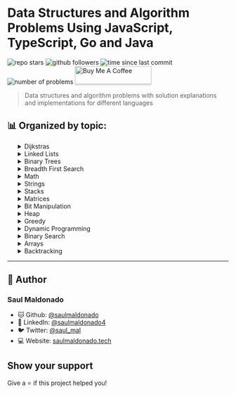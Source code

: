 # Data Structures and Algorithm Problems Using JavaScript, TypeScript, Go and Java

![repo stars](https://img.shields.io/github/stars/saulmaldonado/ds-and-algorithms?style=social)
![github followers](https://img.shields.io/github/followers/saulmaldonado?style=social)
![time since last commit](https://img.shields.io/github/last-commit/saulmaldonado/ds-and-algorithms)
![number of problems](https://img.shields.io/badge/no.%20of%20problems-133-blue)
<a href="https://www.buymeacoffee.com/saulmaldonado" target="_blank"><img src="https://www.buymeacoffee.com/assets/img/custom_images/orange_img.png" alt="Buy Me A Coffee" style="height: 41px !important;width: 174px !important;box-shadow: 0px 3px 2px 0px rgba(190, 190, 190, 0.5) !important;-webkit-box-shadow: 0px 3px 2px 0px rgba(190, 190, 190, 0.5) !important;" ></a>

> Data structures and algorithm problems with solution explanations and implementations for different languages

## 📊 Organized by topic:

<div>
  <ul>
    <details>
  <summary>Dijkstras</summary>
    <ul>
      <li>
  <a href="dijkstras/path-with-minimum-effort">
    Path With Minimum Effort
  </a> - Medium
</li>
    </ul>
</details><details>
  <summary>Linked Lists</summary>
    <ul>
      <li>
  <a href="linked-lists/merge-k-sorted-lists">
    Merge K Sorted Lists
  </a> - Hard
</li><li>
  <a href="linked-lists/linked-list-cycle">
    Linked List Cycle
  </a> - Easy
</li><li>
  <a href="linked-lists/simplify-path">
    Simplify Path
  </a> - Medium
</li><li>
  <a href="linked-lists/merge-two-sorted-lists">
    Merge Two Sorted Lists
  </a> - Easy
</li><li>
  <a href="linked-lists/add-two-numbers">
    Add Two Numbers
  </a> - Medium
</li><li>
  <a href="linked-lists/reverse-nodes-in-k-group">
    Reverse Nodes In K Group
  </a> - Hard
</li><li>
  <a href="linked-lists/lru-cache">
    Lru Cache
  </a> - Medium
</li><li>
  <a href="linked-lists/remove-nth-node-from-end-of-list">
    Remove Nth Node From End Of List
  </a> - Medium
</li><li>
  <a href="linked-lists/copy-list-with-random-pointer">
    Copy List With Random Pointer
  </a> - Medium
</li>
    </ul>
</details><details>
  <summary>Binary Trees</summary>
    <ul>
      <li>
  <a href="binary-trees/convert-bst-to-greater-tree">
    Convert Bst To Greater Tree
  </a> - Medium
</li><li>
  <a href="binary-trees/trim-a-binary-search-tree">
    Trim A Binary Search Tree
  </a> - Medium
</li><li>
  <a href="binary-trees/binary-tree-right-side-view">
    Binary Tree Right Side View
  </a> - Medium
</li><li>
  <a href="binary-trees/vertical-order-traversal-of-a-binary-tree">
    Vertical Order Traversal Of A Binary Tree
  </a> - Hard
</li><li>
  <a href="binary-trees/find-a-corresponding-node-of-a-binary-tree-in-a-clone-of-that-tree">
    Find A Corresponding Node Of A Binary Tree In A Clone Of That Tree
  </a> - Easy
</li>
    </ul>
</details><details>
  <summary>Breadth First Search</summary>
    <ul>
      <li>
  <a href="breadth-first-search/is-graph-bipartite">
    Is Graph Bipartite
  </a> - Medium
</li><li>
  <a href="breadth-first-search/shortest-path-in-binary-matrix">
    Shortest Path In Binary Matrix
  </a> - Medium
</li><li>
  <a href="breadth-first-search/word-ladder">
    Word Ladder
  </a> - Hard
</li>
    </ul>
</details><details>
  <summary>Math</summary>
    <ul>
      <li>
  <a href="math/powx-n">
    Powx N
  </a> - Medium
</li><li>
  <a href="math/plus-one">
    Plus One
  </a> - Easy
</li><li>
  <a href="math/nim-game">
    Nim Game
  </a> - Easy
</li><li>
  <a href="math/broken-calculator">
    Broken Calculator
  </a> - Medium
</li><li>
  <a href="math/permutation-sequence">
    Permutation Sequence
  </a> - Hard
</li><li>
  <a href="math/reverse-integer">
    Reverse Integer
  </a> - Easy
</li><li>
  <a href="math/palindrome-number">
    Palindrome Number
  </a> - Easy
</li><li>
  <a href="math/maximum-score-from-removing-stones">
    Maximum Score From Removing Stones
  </a> - Medium
</li><li>
  <a href="math/add-binary">
    Add Binary
  </a> - Easy
</li>
    </ul>
</details><details>
  <summary>Strings</summary>
    <ul>
      <li>
  <a href="strings/longest-substring-without-repeating-characters">
    Longest Substring Without Repeating Characters
  </a> - Medium
</li><li>
  <a href="strings/text-justification">
    Text Justification
  </a> - Hard
</li><li>
  <a href="strings/longest-common-prefix">
    Longest Common Prefix
  </a> - Easy
</li><li>
  <a href="strings/group-anagrams">
    Group Anagrams
  </a> - Medium
</li><li>
  <a href="strings/wildcard-matching">
    Wildcard Matching
  </a> - Hard
</li><li>
  <a href="strings/strStr">
    StrStr
  </a> - Easy
</li><li>
  <a href="strings/valid-anagram">
    Valid Anagram
  </a> - Easy
</li><li>
  <a href="strings/valid-number">
    Valid Number
  </a> - Hard
</li><li>
  <a href="strings/count-and-say">
    Count And Say
  </a> - Easy
</li><li>
  <a href="strings/determine-if-two-strings-are-close">
    Determine If Two Strings Are Close
  </a> - Medium
</li><li>
  <a href="strings/longest-word-in-dictionary-through-deleting">
    Longest Word In Dictionary Through Deleting
  </a> - Medium
</li><li>
  <a href="strings/multiply-strings">
    Multiply Strings
  </a> - Medium
</li><li>
  <a href="strings/generate-parentheses">
    Generate Parentheses
  </a> - Medium
</li><li>
  <a href="strings/zigzag-conversion">
    Zigzag Conversion
  </a> - Medium
</li><li>
  <a href="strings/edit-distance">
    Edit Distance
  </a> - Hard
</li><li>
  <a href="strings/minimum-window-substring">
    Minimum Window Substring
  </a> - Hard
</li><li>
  <a href="strings/longest-palindromic-substring">
    Longest Palindromic Substring
  </a> - Medium
</li><li>
  <a href="strings/longest-valid-parentheses">
    Longest Valid Parentheses
  </a> - Hard
</li><li>
  <a href="strings/letter-combinations-of-a-phone-number">
    Letter Combinations Of A Phone Number
  </a> - Medium
</li><li>
  <a href="strings/length-of-last-word">
    Length Of Last Word
  </a> - Easy
</li><li>
  <a href="strings/roman-to-integer">
    Roman To Integer
  </a> - Easy
</li><li>
  <a href="strings/string-to-integer">
    String To Integer
  </a> - Medium
</li><li>
  <a href="strings/check-if-two-string-arrays-are-equivalent">
    Check If Two String Arrays Are Equivalent
  </a> - Easy
</li><li>
  <a href="strings/minimum-remove-to-make-valid-parentheses">
    Minimum Remove To Make Valid Parentheses
  </a> - Medium
</li>
    </ul>
</details><details>
  <summary>Stacks</summary>
    <ul>
      <li>
  <a href="stacks/find-the-most-competitive-subsequence">
    Find The Most Competitive Subsequence
  </a> - Medium
</li><li>
  <a href="stacks/validate-stack-sequences">
    Validate Stack Sequences
  </a> - Medium
</li><li>
  <a href="stacks/maximum-frequency-stack">
    Maximum Frequency Stack
  </a> - Hard
</li><li>
  <a href="stacks/valid-parentheses">
    Valid Parentheses
  </a> - Easy
</li><li>
  <a href="stacks/score-of-parentheses">
    Score Of Parentheses
  </a> - Medium
</li>
    </ul>
</details><details>
  <summary>Matrices</summary>
    <ul>
      <li>
  <a href="matrices/sort-the-matrix-diagonally">
    Sort The Matrix Diagonally
  </a> - Medium
</li><li>
  <a href="matrices/spiral-matrix-ii">
    Spiral Matrix Ii
  </a> - Medium
</li><li>
  <a href="matrices/spiral-matrix">
    Spiral Matrix
  </a> - Medium
</li><li>
  <a href="matrices/set-matrix-zeroes">
    Set Matrix Zeroes
  </a> - Medium
</li><li>
  <a href="matrices/valid-sudoku">
    Valid Sudoku
  </a> - Medium
</li><li>
  <a href="matrices/rotate-image">
    Rotate Image
  </a> - Medium
</li><li>
  <a href="matrices/search-a-2d-matrix-ii">
    Search A 2d Matrix Ii
  </a> - Medium
</li><li>
  <a href="matrices/game-of-life">
    Game Of Life
  </a> - Medium
</li><li>
  <a href="matrices/search-a-2d-matrix">
    Search A 2d Matrix
  </a> - Medium
</li>
    </ul>
</details><details>
  <summary>Bit Manipulation</summary>
    <ul>
      <li>
  <a href="bit-manipulation/number-of-steps-to-reduce-a-number-to-zero">
    Number Of Steps To Reduce A Number To Zero
  </a> - Easy
</li><li>
  <a href="bit-manipulation/concatenation-of-consecutive-binary-numbers">
    Concatenation Of Consecutive Binary Numbers
  </a> - Medium
</li><li>
  <a href="bit-manipulation/divide-two-integers">
    Divide Two Integers
  </a> - Medium
</li><li>
  <a href="bit-manipulation/missing-number">
    Missing Number
  </a> - Easy
</li><li>
  <a href="bit-manipulation/number-of-1-bits">
    Number Of 1 Bits
  </a> - Medium
</li><li>
  <a href="bit-manipulation/single-number">
    Single Number
  </a> - Easy
</li>
    </ul>
</details><details>
  <summary>Heap</summary>
    <ul>
      <li>
  <a href="heap/minimize-deviation-in-array">
    Minimize Deviation In Array
  </a> - Hard
</li><li>
  <a href="heap/priority-queue">
    Priority Queue
  </a> - Medium
</li>
    </ul>
</details><details>
  <summary>Greedy</summary>
    <ul>
      <li>
  <a href="greedy/jump-game">
    Jump Game
  </a> - Medium
</li><li>
  <a href="greedy/smallest-string-with-a-given-numeric-value">
    Smallest String With A Given Numeric Value
  </a> - Medium
</li><li>
  <a href="greedy/jump-game-ii">
    Jump Game Ii
  </a> - Hard
</li>
    </ul>
</details><details>
  <summary>Dynamic Programming</summary>
    <ul>
      <li>
  <a href="dynamic-programming/unique-paths-ii">
    Unique Paths Ii
  </a> - Medium
</li><li>
  <a href="dynamic-programming/climbing-stairs">
    Climbing Stairs
  </a> - Easy
</li><li>
  <a href="dynamic-programming/trapping-rain-water">
    Trapping Rain Water
  </a> - Hard
</li><li>
  <a href="dynamic-programming/unique-paths">
    Unique Paths
  </a> - Medium
</li><li>
  <a href="dynamic-programming/remove-boxes">
    Remove Boxes
  </a> - Hard
</li><li>
  <a href="dynamic-programming/get-maximum-in-generated-array">
    Get Maximum In Generated Array
  </a> - Easy
</li><li>
  <a href="dynamic-programming/regular-expression-matching">
    Regular Expression Matching
  </a> - Hard
</li><li>
  <a href="dynamic-programming/cherry-pickup-ii">
    Cherry Pickup Ii
  </a> - Hard
</li><li>
  <a href="dynamic-programming/minimum-path-sum">
    Minimum Path Sum
  </a> - Medium
</li><li>
  <a href="dynamic-programming/arithmetic-slices">
    Arithmetic Slices
  </a> - Medium
</li><li>
  <a href="dynamic-programming/maximal-square">
    Maximal Square
  </a> - Medium
</li>
    </ul>
</details><details>
  <summary>Binary Search</summary>
    <ul>
      <li>
  <a href="binary-search/find-first-and-last-position-of-element-in-sorted-array">
    Find First And Last Position Of Element In Sorted Array
  </a> - Medium
</li><li>
  <a href="binary-search/search-insert-position">
    Search Insert Position
  </a> - Easy
</li><li>
  <a href="binary-search/median-of-two-sorted-arrays">
    Median Of Two Sorted Arrays
  </a> - Hard
</li><li>
  <a href="binary-search/sqrtx">
    Sqrtx
  </a> - Easy
</li>
    </ul>
</details><details>
  <summary>Arrays</summary>
    <ul>
      <li>
  <a href="arrays/minimum-operations-to-reduce-x-to-zero">
    Minimum Operations To Reduce X To Zero
  </a> - Medium
</li><li>
  <a href="arrays/shortest-distance-to-a-character">
    Shortest Distance To A Character
  </a> - Easy
</li><li>
  <a href="arrays/shortest-unsorted-continuous-subarray">
    Shortest Unsorted Continuous Subarray
  </a> - Medium
</li><li>
  <a href="arrays/boats-to-save-people">
    Boats To Save People
  </a> - Medium
</li><li>
  <a href="arrays/check-if-all-1s-are-at-least-length-k-places-away">
    Check If All 1s Are At Least Length K Places Away
  </a> - Easy
</li><li>
  <a href="arrays/kth-largest-element-in-an-array">
    Kth Largest Element In An Array
  </a> - Medium
</li><li>
  <a href="arrays/contains-duplicate">
    Contains Duplicate
  </a> - Easy
</li><li>
  <a href="arrays/create-sorted-array-through-instructions">
    Create Sorted Array Through Instructions
  </a> - Hard
</li><li>
  <a href="arrays/merge-sorted-array">
    Merge Sorted Array
  </a> - Easy
</li><li>
  <a href="arrays/first-missing-positive">
    First Missing Positive
  </a> - Hard
</li><li>
  <a href="arrays/remove-elements">
    Remove Elements
  </a> - Easy
</li><li>
  <a href="arrays/best-time-to-buy-and-sell-stock-ii">
    Best Time To Buy And Sell Stock Ii
  </a> - Easy
</li><li>
  <a href="arrays/kth-missing-positive-number">
    Kth Missing Positive Number
  </a> - easy
</li><li>
  <a href="arrays/substring-with-concatenation-of-all-words">
    Substring With Concatenation Of All Words
  </a> - Hard
</li><li>
  <a href="arrays/set-mismatch">
    Set Mismatch
  </a> - Easy
</li><li>
  <a href="arrays/2sum">
    2sum
  </a> - Easy
</li><li>
  <a href="arrays/search-in-rotated-array">
    Search In Rotated Array
  </a> - Medium
</li><li>
  <a href="arrays/insert-interval">
    Insert Interval
  </a> - Medium
</li><li>
  <a href="arrays/max-number-of-k-sum-pairs">
    Max Number Of K Sum Pairs
  </a> - Medium
</li><li>
  <a href="arrays/next-permutation">
    Next Permutation
  </a> - Medium
</li><li>
  <a href="arrays/check-if-array-is-sorted-and-rotated">
    Check If Array Is Sorted And Rotated
  </a> - Easy
</li><li>
  <a href="arrays/remove-duplicates-from-sorted-array">
    Remove Duplicates From Sorted Array
  </a> - Easy
</li><li>
  <a href="arrays/sum-of-absolute-differences-in-a-sorted-array">
    Sum Of Absolute Differences In A Sorted Array
  </a> - Medium
</li><li>
  <a href="arrays/search-in-rotated-array-ii">
    Search In Rotated Array Ii
  </a> - Medium
</li><li>
  <a href="arrays/3sum">
    3sum
  </a> - Medium
</li><li>
  <a href="arrays/best-time-to-buy-and-sell-stock">
    Best Time To Buy And Sell Stock
  </a> - Easy
</li><li>
  <a href="arrays/longest-harmonious-subsequence">
    Longest Harmonious Subsequence
  </a> - Easy
</li><li>
  <a href="arrays/merge-intervals">
    Merge Intervals
  </a> - Medium
</li><li>
  <a href="arrays/average-waiting-time">
    Average Waiting Time
  </a> - Medium
</li><li>
  <a href="arrays/distribute-candies">
    Distribute Candies
  </a> - Easy
</li><li>
  <a href="arrays/peeking-iterator">
    Peeking Iterator
  </a> - Medium
</li><li>
  <a href="arrays/container-with-most-water">
    Container With Most Water
  </a> - Medium
</li><li>
  <a href="arrays/longest-consecutive-sequence">
    Longest Consecutive Sequence
  </a> - Hard
</li><li>
  <a href="arrays/sort-colors">
    Sort Colors
  </a> - Medium
</li>
    </ul>
</details><details>
  <summary>Backtracking</summary>
    <ul>
      <li>
  <a href="backtracking/permutations-ii">
    Permutations Ii
  </a> - Medium
</li><li>
  <a href="backtracking/letter-case-permutation">
    Letter Case Permutation
  </a> - Medium
</li><li>
  <a href="backtracking/n-queens-ii">
    N Queens Ii
  </a> - Hard
</li><li>
  <a href="backtracking/permutations">
    Permutations
  </a> - Medium
</li><li>
  <a href="backtracking/n-queens">
    N Queens
  </a> - Hard
</li><li>
  <a href="backtracking/sudoku-solver">
    Sudoku Solver
  </a> - Hard
</li><li>
  <a href="backtracking/combination-sum">
    Combination Sum
  </a> - Medium
</li><li>
  <a href="backtracking/combination-sum-ii">
    Combination Sum Ii
  </a> - Medium
</li>
    </ul>
</details>
  </ul>
</div>

---

## 👤 Author

### Saul Maldonado

- 🐱 Github: [@saulmaldonado](https://github.com/saulmaldonado)
- 🤝 LinkedIn: [@saulmaldonado4](https://www.linkedin.com/in/saulmaldonado4/)
- 🐦 Twitter: [@saul_mal](https://twitter.com/saul_mal)
- 💻 Website: [saulmaldonado.tech](https://saulmaldonado.tech/)

## Show your support

Give a ⭐️ if this project helped you!

